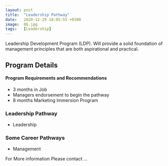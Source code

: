 ```yaml
---
layout: post
title:  "Leadership Pathway"
date:   2020-12-29 18:05:55 +0300
image:  06.jpg
tags:   [Leadership]
---
```

Leadership Development Program (LDP). Will provide a solid foundation of management principles that are both aspirational and practical.
## Program Details

#### Program Requirements and Recommendations
* 3 months in Job
* Managers endorsement to begin the pathway
* 8 months Marketing Immersion Program

### Leadership Pathway
* Leadership

### Some Career Pathways
* Management

For More information
Please contact ...


[jekyll-docs]: https://jekyllrb.com/docs/home
[jekyll-gh]:   https://github.com/jekyll/jekyll
[jekyll-talk]: https://talk.jekyllrb.com/
